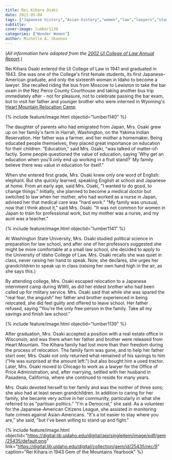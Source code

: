 ```yaml
---
title: Rei Kihara Osaki
date: 2021-05-04
tags: ["Japanese history","Asian history","women","law","lawyers","students","diversity"]
subtitle: 
cover-image: lumber1139
categories: ["Wonder Women"]
author: Michelle A. Shannon
---
```


(*All information here adapted from the [2002 UI College of Law Annual Report](https://harvester.lib.uidaho.edu/collection/items/lumber1138.html).*)

Rei Kihara Osaki entered the UI College of Law in 1941 and graduated in 1943. She was one of the College's first female students, its first Japanese-American graduate, and only the sixteenth woman in Idaho to become a lawyer. She recalled riding the bus from Moscow to Lewiston to take the bar exam in the Nez Perce County Courthouse and taking another bus trip immediately after - not for pleasure, not to celebrate passing the bar exam, but to visit her father and younger brother who were interned in Wyoming's [Heart Mountain Relocation Camp](https://en.wikipedia.org/wiki/Heart_Mountain_Relocation_Center). 

{% include feature/image.html objectid="lumber1140" %}

The daughter of parents who had emigrated from Japan, Mrs. Osaki grew up on her family's farm in Harrah, Washington, on the Yakima Indian Reservation. Her father was a farmer, and her mother a homemaker. Being educated people themselves, they placed great importance on education for their children. "Education," said Mrs. Osaki, "was talked of matter-of-factly. Some people questioned the value of education, saying 'Why get an education when you'll only end up working in a fruit stand?' My family believe there was value in education for itself."

When she entered first grade, Mrs. Osaki knew only one word of English: elephant. But she quickly learned, speaking English at school and Japanese at home. From an early age, said Mrs. Osaki, "I wanted to do good, to change things." Initially, she planned to become a medical doctor but switched to law when her mother, who had worked as a nurse in Japan, advised her that medical care was "hard work." "My family was unusual, now that I think about it," said Mrs. Osaki. "It was not common for women in Japan to train for professional work, but my mother was a nurse, and my aunt was a teacher."

{% include feature/image.html objectid="lumber1141" %}

At Washington State University, Mrs. Osaki studied political science in preparation for law school, and after one of her professors suggested she might be more comfortable at a small law school, she decided to apply to the University of Idaho College of Law. Mrs. Osaki recalls she was quiet in class, never raising her hand to speak. Now, she declares, she urges her grandchildren to speak up in class (raising her own hand high in the air, as she says this.)

By attending college, Mrs. Osaki escaped relocation to a Japanese internment camp during WWII, as did her eldest brother who had been called up for military service. Mrs. Osaki said that while she was spared the "real fear, the anguish" her father and brother experienced in being relocated, she did feel guilty and offered to leave school. Her father refused, saying "You're the only free person in the family. Take all my savings and finish law school."

{% include feature/image.html objectid="lumber1139" %}

After graduation, Mrs. Osaki accepted a position with a real estate office in Wisconsin, and was there when her father and brother were released from Heart Mountain. The Kihara family had lost more than their freedom during the process of relocation. The family farm was gone, and to help her father start over, Mrs. Osaki not only returned what remained of his savings to him ("He was surprised at the amount left.") but also bought him a used tractor. Later, Mrs. Osaki moved to Chicago to work as a lawyer for the Office of Price Administration, and, after marrying, settled with her husband in Pasadena, California, where she continued to reside for many years. 

Mrs. Osaki devoted herself to her family and was the mother of three sons; she also had at least seven grandchildren. In addition to caring for her family, she became very active in her community, particularly in what she referred to as "partisan politics." "I'm a Democrat," she said. As a volunteer for the Japanese-American Citizens League, she assisted in monitoring hate crimes against Asian-Americans. "It's a lot easier to stay where you are," she said, "but I've been willing to stand up and fight."

{% include feature/image.html objectid="https://digital.lib.uidaho.edu/digital/api/singleitem/image/pdf/gem/25435/default.png" link="https://digital.lib.uidaho.edu/digital/collection/gem/id/25435/rec/9" caption="Rei Kihara in 1943 Gem of the Mountains Yearbook" %}